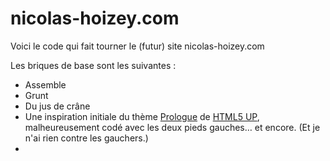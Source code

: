 nicolas-hoizey.com
==================

Voici le code qui fait tourner le (futur) site nicolas-hoizey.com

Les briques de base sont les suivantes :
- Assemble
- Grunt
- Du jus de crâne
- Une inspiration initiale du thème [Prologue](http://html5up.net/uploads/demos/prologue/) de [HTML5 UP](http://html5up.net/), malheureusement codé avec les deux pieds gauches… et encore. (Et je n'ai rien contre les gauchers.)
- 
